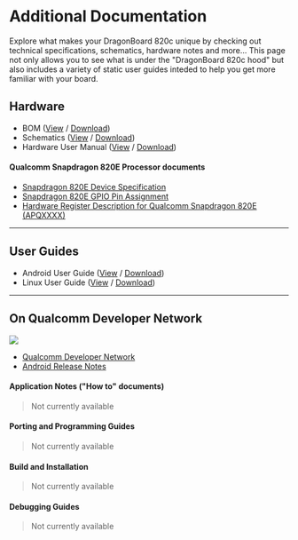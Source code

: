 # Additional Documentation

Explore what makes your DragonBoard 820c unique by checking out technical specifications, schematics, hardware notes and more... This page not only allows you to see what is under the "DragonBoard 820c hood" but also includes a variety of static user guides inteded to help you get more familiar with your board.

## Hardware

- BOM ([View]() / [Download]())
- Schematics ([View]() / [Download]())
- Hardware User Manual ([View]() / [Download]())

#### Qualcomm Snapdragon 820E Processor documents

- [Snapdragon 820E Device Specification]()
- [Snapdragon 820E GPIO Pin Assignment]()
- [Hardware Register Description for Qualcomm Snapdragon 820E (APQXXXX)]()

***

## User Guides

- Android User Guide ([View]() / [Download]())
- Linux User Guide ([View]() / [Download]())

***

## On Qualcomm Developer Network
<img src="http://www.96boards.org/wp-content/uploads/2015/06/QDN-H-RGB-72ppi.gif" data-canonical-src="http://www.96boards.org/wp-content/uploads/2015/06/QDN-H-RGB-72ppi.gif" aligh="right" />

- [Qualcomm Developer Network](http://linaro.co/1HBLyQM)
- [Android Release Notes]()

#### Application Notes ("How to" documents)

> Not currently available

#### Porting and Programming Guides

> Not currently available

#### Build and Installation

> Not currently available

#### Debugging Guides

> Not currently available
